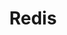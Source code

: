---
title: Redis
categories:
  - nosql-database
docs:
  - id: java
    url: https://github.com/redis-developer/testcontainers-redis
    isThirdParty: true
    example: |
      ```java
      var redis = new RedisContainer(DockerImageName.parse("redis:6.2.6"));
      redis.start();
      ```
  - id: go
    url: https://golang.testcontainers.org/modules/redis/
    example: |
      ```go
      redisContainer, err := redis.StartContainer(ctx, testcontainers.WithImage("redis:6"))
      ```
  - id: dotnet
    url: https://www.nuget.org/packages/Testcontainers.Redis
    example: |
      ```csharp
      var redisContainer = new RedisBuilder()
        .WithImage("redis:7.0")
        .Build();
      await redisContainer.StartAsync();
      ```
description: |
  Redis is an in-memory data structure store, used as a distributed, in-memory key–value database, cache and message broker, with optional durability. Redis supports different kinds of abstract data structures, such as strings, lists, maps, sets, sorted sets, HyperLogLogs, bitmaps, streams, and spatial indices.
---